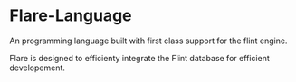# Flare-Language
An programming language built with first class support for the flint engine.

Flare is designed to efficienty integrate the Flint database for efficient developement.
